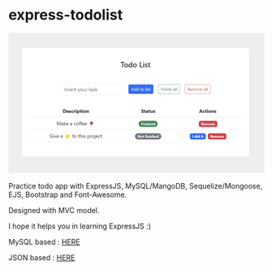 # express-todolist

![](https://github.com/sudospaes/express-todolist/blob/todo-list-based-on-mongodb/img.png)


Practice todo app with ExpressJS, MySQL/MangoDB, Sequelize/Mongoose, EJS, Bootstrap and Font-Awesome.

Designed with MVC model.

I hope it helps you in learning ExpressJS :)

MySQL based : [HERE](https://github.com/sudospaes/express-todolist/tree/todo-list-based-on-mysql)

JSON based : [HERE](https://github.com/sudospaes/express-todolist/tree/todo-list-based-on-json)
